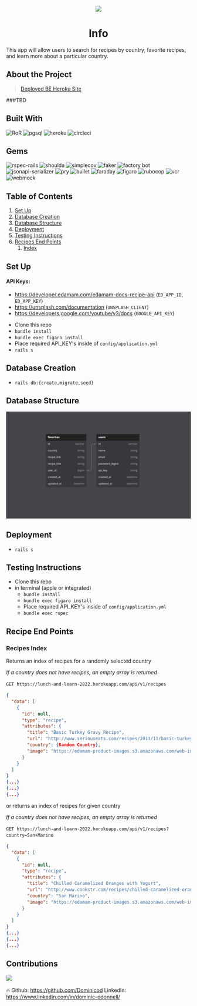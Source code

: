 <p align="center">
  <img src="https://blog.dominwrites.com/wp-content/uploads/2022/07/cropped-cropped-cropped-D-1.png" />
</p>
<center><h1>Info</h1></center>
 This app will allow users to search for recipes by country, favorite recipes, and learn more about a particular country.

## About the Project

>[Deployed BE Heroku Site](https://lunch-and-learn-2022.herokuapp.com/api/v1)

###TBD

## Built With
![RoR](https://img.shields.io/badge/Ruby_on_Rails-CC0000?style=for-the-badge&logo=ruby-on-rails&logoColor=white)
![pgsql](https://img.shields.io/badge/PostgreSQL-316192?style=for-the-badge&logo=postgresql&logoColor=white)
![heroku](https://img.shields.io/badge/heroku-316192?style=for-the-badge&logo=heroku&logoColor=white)
![circleci](https://img.shields.io/badge/circleci-316192?style=for-the-badge&logo=circle&logoColor=white)

## Gems
![rspec-rails](https://img.shields.io/gem/v/rspec-rails?label=rspec-rails&style=flat-square)
![shoulda](https://img.shields.io/gem/v/shoulda-matchers?label=shoulda-matchers&style=flat-square)
![simplecov](https://img.shields.io/gem/v/simplecov?label=simplecov&style=flat-square)
![faker](https://img.shields.io/gem/v/faker?color=blue&label=faker)
![factory bot](https://img.shields.io/gem/v/factory_bot_rails?color=blue&label=factory_bot_rails)
![jsonapi-serializer](https://img.shields.io/gem/v/jsonapi-serializer?color=blue&label=jsonapi-serializer)
![pry](https://img.shields.io/gem/v/pry?color=blue&label=pry)
![bullet](https://img.shields.io/gem/v/bullet?color=blue&label=bullet)
![faraday](https://img.shields.io/gem/v/faraday?color=blue&label=faraday)
![figaro](https://img.shields.io/gem/v/figaro?color=blue&label=figaro)
![rubocop](https://img.shields.io/gem/v/rubocop?color=blue&label=rubocop)
![vcr](https://img.shields.io/gem/v/vcr?color=blue&label=vcr)
![webmock](https://img.shields.io/gem/v/webmock?color=blue&label=webmock)

## Table of Contents

1. [Set Up](#set-up)
2. [Database Creation](#database-creation)
3. [Database Structure](#database-structure)
4. [Deployment](#deployment)
5. [Testing Instructions](#testing-instructions)
6. [Recipes End Points](#recipe-end-points)
   1. [Index](#recipes-index)


## Set Up

#### API Keys:
* https://developer.edamam.com/edamam-docs-recipe-api (`ED_APP_ID`, `ED_APP_KEY`)
* https://unsplash.com/documentation (`UNSPLASH_CLIENT`)
* https://developers.google.com/youtube/v3/docs (`GOOGLE_API_KEY`)

- Clone this repo
- `bundle install`
- `bundle exec figaro install`
- Place required API_KEY's inside of `config/application.yml`
- `rails s`

## Database Creation
- `rails db:{create,migrate,seed}`

## Database Structure

![database](app/assets/images/database.png)

## Deployment
- `rails s`

## Testing Instructions

- Clone this repo
- in terminal (apple or integrated)
    * `bundle install`
    * `bundle exec figaro install`
    * Place required API_KEY's inside of `config/application.yml`
    * `bundle exec rspec`

## Recipe End Points

### Recipes Index
Returns an index of recipes for a randomly selected country

*If a country does not have recipes, an empty array is returned*

`GET https://lunch-and-learn-2022.herokuapp.com/api/v1/recipes`

```json
{
  "data": [
    {
      "id": null,
      "type": "recipe",
      "attributes": {
        "title": "Basic Turkey Gravy Recipe",
        "url": "http://www.seriouseats.com/recipes/2013/11/basic-turkey-gravy-thanksgiving-recipe.html",
        "country": {Random Country},
        "image": "https://edamam-product-images.s3.amazonaws.com/web-img/f0c/f0c28799f982d3feb7cda573a6ae217f.jpg?X-Amz-Security-Token=IQoJb3JpZ2luX2VjELb%2F%2F%2F%2F%2F%2F%2F%2F%2F%2FwEaCXVzLWVhc3QtMSJGMEQCIDb3jX3hQ6lifaBUHE8UAcoqfy4bnOKMkMTd59mldmsEAiB504ly0xv4HGPgKoppP9AhSGVONlLAShCWC3PO2xnrbCrVBAiv%2F%2F%2F%2F%2F%2F%2F%2F%2F%2F8BEAAaDDE4NzAxNzE1MDk4NiIM1Q4bEjxTjE4fFPd2KqkEB0nHiGS5YZi2PrvXkfvekIpZqIY21%2BqIVHFStjjEQTVPCLPWz%2Bm2PRD%2FWbnu%2ByRaZq%2FZ6fGXcvey0RqRTX6EP48GRwQFeo4bRENz3hccqh69JC759eHoIQsEzSt10O87MzFiH3JgSTcLekWZcfv0IuyZS8yWzYLS5s4mUq%2Bc%2FfFQSyVvb%2BDX2GejAzmeuPMS6kABk3fSriWiBnS6Lmskv5bwHvGZulL9nPRW7qxYYfdcQX78n59bUmmCPF8ryklkeF%2FQFBZiNOPDJAoZmeDnzTAJ2Z1IZSmQGTHnXGu4ZKFYUJom54Y7%2FbmCDusYmerv2PtS0s6FcEGb570m%2FVaH2eZyrBgQTpIMd36DZglxlmYnrLLO3ElJk6xoPTzhgKWsL8WcLGMXS9RvSyLtbOCxxOQa0OZAXHreyjdQmUlCav1py3q5VxiSvQGaWe4FwOvLgtkPnzBeoEPunVc5XBzivZzdz9StdYpl0oy0XxdmKWhWZ56JKUe%2F3uv6AoOnlGoKW4P0HT%2F9ige9YstgFaDYXAImGnRl%2B1oLbaK4RxJNyVEZMD8Opzx3gSnOhfyvDgELfxKw8VL2JA08HLOwHoBvDTxQrV85n72aDr27sQHcjqX0TZwA9atM2Xdd0tPY%2FFXTGrZASKCaMzxfZI3X56E9fpuuLCvxBAJHA4dSwcZNo7C%2BhKEbySE%2BMozNEsG6VoDRTBi48eqD5DY37exbK5gh%2F937VsnEM2ToYjD6rcCbBjqqAaaHidriType0U7CtbpvD0ggRFzKcCKvYX1E16DOXtmmzXwmetICh4ynuzezgSAcTiqnaDnEtbh8LkM%2BRoKYpNyqewvkNJ1Y6XauKgmbhuN%2BfpQJxVb6lS0r5KZ%2BZW0KDE6ccu%2FvPBfg0pguAH5m317VKcPDHmBusd4BT8FdXJj25DIuloL69Do2gVrrol1Epi1pw%2F8QwRVm2qL2xN122r5QPSxXAp1kqlps&X-Amz-Algorithm=AWS4-HMAC-SHA256&X-Amz-Date=20221112T222444Z&X-Amz-SignedHeaders=host&X-Amz-Expires=3600&X-Amz-Credential=ASIASXCYXIIFK3IPR6RH%2F20221112%2Fus-east-1%2Fs3%2Faws4_request&X-Amz-Signature=d22d3fc50d11729b26753a9f9188113d35972c5295a740c8953c84bd27470c9a"
      }
    }
  ]
}
{...}
{...}
{...}
```

or returns an index of recipes for given country

*If a country does not have recipes, an empty array is returned*

`GET https://lunch-and-learn-2022.herokuapp.com/api/v1/recipes?country=San+Marino`

```json
{
  "data": [
    {
      "id": null,
      "type": "recipe",
      "attributes": {
        "title": "Chilled Caramelized Oranges with Yogurt",
        "url": "http://www.cookstr.com/recipes/chilled-caramelized-oranges-with-yogurt",
        "country": "San Marino",
        "image": "https://edamam-product-images.s3.amazonaws.com/web-img/348/34807721847d57817a3050bf389d230f.jpg?X-Amz-Security-Token=IQoJb3JpZ2luX2VjELb%2F%2F%2F%2F%2F%2F%2F%2F%2F%2FwEaCXVzLWVhc3QtMSJGMEQCIDb3jX3hQ6lifaBUHE8UAcoqfy4bnOKMkMTd59mldmsEAiB504ly0xv4HGPgKoppP9AhSGVONlLAShCWC3PO2xnrbCrVBAiv%2F%2F%2F%2F%2F%2F%2F%2F%2F%2F8BEAAaDDE4NzAxNzE1MDk4NiIM1Q4bEjxTjE4fFPd2KqkEB0nHiGS5YZi2PrvXkfvekIpZqIY21%2BqIVHFStjjEQTVPCLPWz%2Bm2PRD%2FWbnu%2ByRaZq%2FZ6fGXcvey0RqRTX6EP48GRwQFeo4bRENz3hccqh69JC759eHoIQsEzSt10O87MzFiH3JgSTcLekWZcfv0IuyZS8yWzYLS5s4mUq%2Bc%2FfFQSyVvb%2BDX2GejAzmeuPMS6kABk3fSriWiBnS6Lmskv5bwHvGZulL9nPRW7qxYYfdcQX78n59bUmmCPF8ryklkeF%2FQFBZiNOPDJAoZmeDnzTAJ2Z1IZSmQGTHnXGu4ZKFYUJom54Y7%2FbmCDusYmerv2PtS0s6FcEGb570m%2FVaH2eZyrBgQTpIMd36DZglxlmYnrLLO3ElJk6xoPTzhgKWsL8WcLGMXS9RvSyLtbOCxxOQa0OZAXHreyjdQmUlCav1py3q5VxiSvQGaWe4FwOvLgtkPnzBeoEPunVc5XBzivZzdz9StdYpl0oy0XxdmKWhWZ56JKUe%2F3uv6AoOnlGoKW4P0HT%2F9ige9YstgFaDYXAImGnRl%2B1oLbaK4RxJNyVEZMD8Opzx3gSnOhfyvDgELfxKw8VL2JA08HLOwHoBvDTxQrV85n72aDr27sQHcjqX0TZwA9atM2Xdd0tPY%2FFXTGrZASKCaMzxfZI3X56E9fpuuLCvxBAJHA4dSwcZNo7C%2BhKEbySE%2BMozNEsG6VoDRTBi48eqD5DY37exbK5gh%2F937VsnEM2ToYjD6rcCbBjqqAaaHidriType0U7CtbpvD0ggRFzKcCKvYX1E16DOXtmmzXwmetICh4ynuzezgSAcTiqnaDnEtbh8LkM%2BRoKYpNyqewvkNJ1Y6XauKgmbhuN%2BfpQJxVb6lS0r5KZ%2BZW0KDE6ccu%2FvPBfg0pguAH5m317VKcPDHmBusd4BT8FdXJj25DIuloL69Do2gVrrol1Epi1pw%2F8QwRVm2qL2xN122r5QPSxXAp1kqlps&X-Amz-Algorithm=AWS4-HMAC-SHA256&X-Amz-Date=20221112T222644Z&X-Amz-SignedHeaders=host&X-Amz-Expires=3600&X-Amz-Credential=ASIASXCYXIIFK3IPR6RH%2F20221112%2Fus-east-1%2Fs3%2Faws4_request&X-Amz-Signature=74d5c539bda7e586dbb77a9128dc31baae7addf7575eafd530e384fde6849eb3"
      }
    }
  ]
}
{...}
{...}
{...}
```

## Contributions
<a href="https://github.com/Dominicod/rails-engine-lite/graphs/contributors">
  <img src="https://contrib.rocks/image?repo=Dominicod/rails-engine-lite" />
</a>
<p>🔥 Github: <a href="https://github.com/Dominicod">https://github.com/Dominicod</a> LinkedIn: <a href="https://www.linkedin.com/in/dominic-odonnell/">https://www.linkedin.com/in/dominic-odonnell/</a>  </p>


